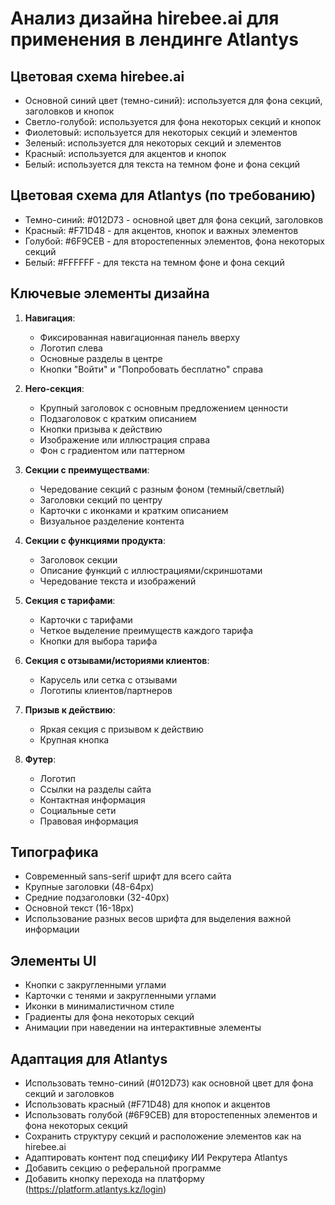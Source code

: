 # Анализ дизайна hirebee.ai для применения в лендинге Atlantys

## Цветовая схема hirebee.ai
- Основной синий цвет (темно-синий): используется для фона секций, заголовков и кнопок
- Светло-голубой: используется для фона некоторых секций и кнопок
- Фиолетовый: используется для некоторых секций и элементов
- Зеленый: используется для некоторых секций и элементов
- Красный: используется для акцентов и кнопок
- Белый: используется для текста на темном фоне и фона секций

## Цветовая схема для Atlantys (по требованию)
- Темно-синий: #012D73 - основной цвет для фона секций, заголовков
- Красный: #F71D48 - для акцентов, кнопок и важных элементов
- Голубой: #6F9CEB - для второстепенных элементов, фона некоторых секций
- Белый: #FFFFFF - для текста на темном фоне и фона секций

## Ключевые элементы дизайна
1. **Навигация**: 
   - Фиксированная навигационная панель вверху
   - Логотип слева
   - Основные разделы в центре
   - Кнопки "Войти" и "Попробовать бесплатно" справа

2. **Hero-секция**:
   - Крупный заголовок с основным предложением ценности
   - Подзаголовок с кратким описанием
   - Кнопки призыва к действию
   - Изображение или иллюстрация справа
   - Фон с градиентом или паттерном

3. **Секции с преимуществами**:
   - Чередование секций с разным фоном (темный/светлый)
   - Заголовки секций по центру
   - Карточки с иконками и кратким описанием
   - Визуальное разделение контента

4. **Секции с функциями продукта**:
   - Заголовок секции
   - Описание функций с иллюстрациями/скриншотами
   - Чередование текста и изображений

5. **Секция с тарифами**:
   - Карточки с тарифами
   - Четкое выделение преимуществ каждого тарифа
   - Кнопки для выбора тарифа

6. **Секция с отзывами/историями клиентов**:
   - Карусель или сетка с отзывами
   - Логотипы клиентов/партнеров

7. **Призыв к действию**:
   - Яркая секция с призывом к действию
   - Крупная кнопка

8. **Футер**:
   - Логотип
   - Ссылки на разделы сайта
   - Контактная информация
   - Социальные сети
   - Правовая информация

## Типографика
- Современный sans-serif шрифт для всего сайта
- Крупные заголовки (48-64px)
- Средние подзаголовки (32-40px)
- Основной текст (16-18px)
- Использование разных весов шрифта для выделения важной информации

## Элементы UI
- Кнопки с закругленными углами
- Карточки с тенями и закругленными углами
- Иконки в минималистичном стиле
- Градиенты для фона некоторых секций
- Анимации при наведении на интерактивные элементы

## Адаптация для Atlantys
- Использовать темно-синий (#012D73) как основной цвет для фона секций и заголовков
- Использовать красный (#F71D48) для кнопок и акцентов
- Использовать голубой (#6F9CEB) для второстепенных элементов и фона некоторых секций
- Сохранить структуру секций и расположение элементов как на hirebee.ai
- Адаптировать контент под специфику ИИ Рекрутера Atlantys
- Добавить секцию о реферальной программе
- Добавить кнопку перехода на платформу (https://platform.atlantys.kz/login)
